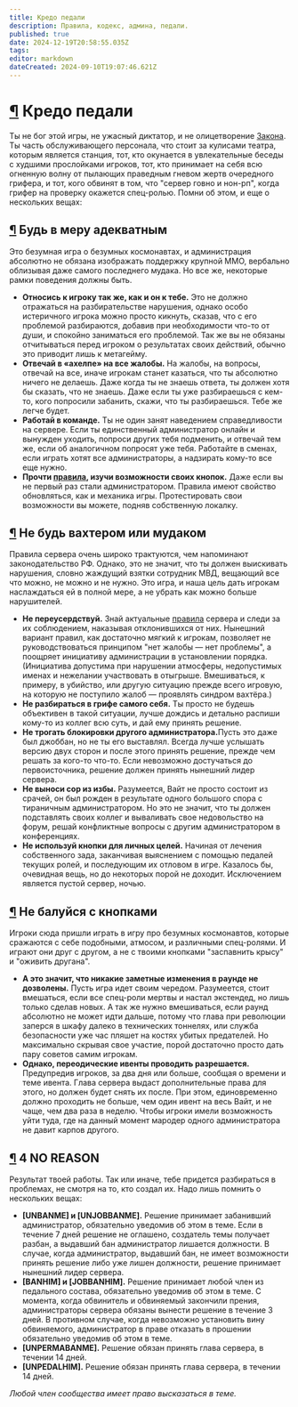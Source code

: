 ```yaml
---
title: Кредо педали
description: Правила, кодекс, админа, педали.
published: true
date: 2024-12-19T20:58:55.035Z
tags: 
editor: markdown
dateCreated: 2024-09-10T19:07:46.621Z
---
```


<div><h1 id="кредо-педали" class="toc-header"><a class="toc-anchor" href="#кредо-педали">¶</a> Кредо педали</h1>
<p>Ты не бог этой игры, не ужасный диктатор, и не олицетворение <a href="/ru/rules" class="is-internal-link is-valid-page">Закона</a>. Ты часть обслуживающего персонала, что стоит за кулисами театра, которым является станция, тот, кто окунается в увлекательные беседы с худшими прослойками игроков, тот, кто принимает на себя всю огненную волну от пылающих праведным гневом жертв очередного грифера, и тот, кого обвинят в том, что "сервер говно и нон-рп", когда грифер на проверку окажется спец-ролью. Помни об этом, и еще о нескольких вещах:</p>
<h2 id="будь-в-меру-адекватным" class="toc-header"><a class="toc-anchor" href="#будь-в-меру-адекватным">¶</a> Будь в меру адекватным</h2>
<p>Это безумная игра о безумных космонавтах, и администрация абсолютно не обязана изображать поддержку крупной ММО, вербально облизывая даже самого последнего мудака. Но все же, некоторые рамки поведения должны быть.</p>
<ul>
  <li><strong>Относись к игроку так же, как и он к тебе.</strong> Это не должно отражаться на разбирательстве нарушения, однако особо истеричного игрока можно просто кикнуть, сказав, что с его проблемой разбираются, добавив при необходимости что-то от души, и спокойно заниматься его проблемой. Так же вы не обязаны отчитываться перед игроком о результатах своих действий, обычно это приводит лишь к метагейму.</li>
  <li><strong>Отвечай в «ахелпе» на все жалобы.</strong> На жалобы, на вопросы, отвечай на все, иначе игрокам станет казаться, что ты абсолютно ничего не делаешь. Даже когда ты не знаешь ответа, ты должен хотя бы сказать, что не знаешь. Даже если ты уже разбираешься с кем-то, кого попросили забанить, скажи, что ты разбираешься. Тебе же легче будет.</li>
  <li><strong>Работай в команде.</strong> Ты не один занят наведением справедливости на сервере. Если ты единственный администратор онлайн и вынужден уходить, попроси других тебя подменить, и отвечай тем же, если об аналогичном попросят уже тебя. Работайте в сменах, если играть хотят все администраторы, а надзирать кому-то все еще нужно.</li>
  <li><strong>Прочти </strong><a href="/ru/rules" class="is-internal-link is-valid-page"><strong>правила</strong></a><strong>, изучи возможности своих кнопок.</strong> Даже если вы не первый раз стали администратором. Правила имеют свойство обновляться, как и механика игры. Протестировать свои возможности вы можете, подняв собственную локалку.</li>
</ul>
<h2 id="не-будь-вахтером-или-мудаком" class="toc-header"><a class="toc-anchor" href="#не-будь-вахтером-или-мудаком">¶</a> Не будь вахтером или мудаком</h2>
<p>Правила сервера очень широко трактуются, чем напоминают законодательство РФ. Однако, это не значит, что ты должен выискивать нарушения, словно жаждущий взятки сотрудник МВД, вещающий все что можно, не можно и не нужно. Это игра, и наша цель дать игрокам наслаждаться ей в полной мере, а не убрать как можно больше нарушителей.</p>
<ul>
  <li><strong>Не переусердствуй.</strong> Знай актуальные <a href="/ru/rules" class="is-internal-link is-valid-page">правила</a> сервера и следи за их соблюдением, наказывая отклонившихся от них. Нынешний вариант правил, как достаточно мягкий к игрокам, позволяет не руководствоваться принципом "нет жалобы — нет проблемы", а поощряет инициативу администрации в установлении порядка. (Инициатива допустима при нарушении атмосферы, недопустимых именах и нежелании участвовать в отыгрыше. Вмешиваться, к примеру, в убийство, или другую ситуацию прежде всего игровую, на которую не поступило жалоб — проявлять синдром вахтёра.)</li>
  <li><strong>Не разбираться в грифе самого себя.</strong> Ты просто не будешь объективен в такой ситуации, лучше дождись и детально распиши кому-то из коллег всю суть, и дай ему принять решение.</li>
  <li><strong>Не трогать блокировки другого администратора.</strong>Пусть это даже был джоббан, но не ты его выставлял. Всегда лучше услышать версию двух сторон и после этого принять решение, прежде чем решать за кого-то что-то. Если невозможно достучаться до первоисточника, решение должен принять нынешний лидер сервера.</li>
  <li><strong>Не выноси сор из избы.</strong> Разумеется, Вайт не просто состоит из срачей, он был рожден в результате одного большого спора с тираничным администратором. Но это не значит, что ты должен подставлять своих коллег и вываливать свое недовольство на форум, решай конфликтные вопросы с другим администратором в конференциях.</li>
  <li><strong>Не используй кнопки для личных целей.</strong> Начиная от лечения собственного зада, заканчивая выяснением с помощью педалей текущих ролей, и последующим их отловом в игре. Казалось бы, очевидная вещь, но до некоторых порой не доходит. Исключением является пустой сервер, ночью.</li>
</ul>
<h2 id="не-балуйся-с-кнопками" class="toc-header"><a class="toc-anchor" href="#не-балуйся-с-кнопками">¶</a> Не балуйся с кнопками</h2>
<p>Игроки сюда пришли играть в игру про безумных космонавтов, которые сражаются с себе подобными, атмосом, и различными спец-ролями. И играют они друг с другом, а не с твоими кнопками "заспавнить крысу" и "оживить другана".</p>
<ul>
  <li><strong>А это значит, что никакие заметные изменения в раунде не дозволены.</strong> Пусть игра идет своим чередом. Разумеется, стоит вмешаться, если все спец-роли мертвы и настал экстендед, но лишь только сделав новых. А так же нужно вмешиваться, если раунд абсолютно не может идти дальше, потому что глава при революции заперся в шкафу далеко в технических тоннелях, или служба безопасности уже час пляшет на костях убитых предателей. Но максимально скрывая свое участие, порой достаточно просто дать пару советов самим игрокам.</li>
  <li><strong>Однако, переодические ивенты проводить разрешается.</strong> Предупредив игроков, за два дня или больше, сообщая о времени и теме ивента. Глава сервера выдаст дополнительные права для этого, но должен будет снять их после. При этом, единовременно должно проходить не больше, чем один ивент на весь Вайт, и не чаще, чем два раза в неделю. Чтобы игроки имели возможность уйти туда, где на данный момент мародер одного администратора не давит карпов другого.</li>
</ul>
<h2 id="h-4-no-reason" class="toc-header"><a class="toc-anchor" href="#h-4-no-reason">¶</a> 4 NO REASON</h2>
<p>Результат твоей работы. Так или иначе, тебе придется разбираться в проблемах, не смотря на то, кто создал их. Надо лишь помнить о нескольких вещах:</p>
<ul>
  <li><strong>[UNBANME] и [UNJOBBANME].</strong> Решение принимает забанивший администратор, обязательно уведомив об этом в теме. Если в течение 7 дней решение не оглашено, создатель темы получает разбан, а выдавший бан администратор лишается должности. В случае, когда администратор, выдавший бан, не имеет возможности принять решение либо уже лишен должности, решение принимает нынешний лидер сервера.</li>
  <li><strong>[BANHIM] и [JOBBANHIM].</strong> Решение принимает любой член из педального состава, обязательно уведомив об этом в теме. С момента, когда обвинитель и обвиняемый закончили прения, администраторы сервера обязаны вынести решение в течение 3 дней. В противном случае, когда невозможно установить вину обвиняемого, администратор в праве отказать в прошении обязательно уведомив об этом в теме.</li>
  <li><strong>[UNPERMABANME].</strong> Решение обязан принять глава сервера, в течении 14 дней.</li>
  <li><strong>[UNPEDALHIM].</strong> Решение обязан принять глава сервера, в течении 14 дней.</li>
</ul>
<p><i>Любой член сообщества имеет право высказаться в теме.</i></p>